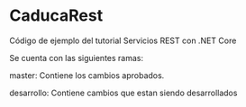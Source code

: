 # CaducaRest
Código de ejemplo del tutorial Servicios REST con .NET Core

Se cuenta con las siguientes ramas:

master: Contiene los cambios aprobados.

desarrollo: Contiene cambios que estan siendo desarrollados
